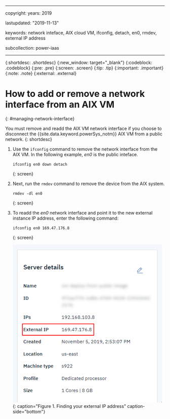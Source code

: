 ﻿---

copyright:
  years: 2019

lastupdated: "2019-11-13"

keywords: network inteface, AIX cloud VM, ifconfig, detach, en0, rmdev, external IP address

subcollection: power-iaas

---

{:shortdesc: .shortdesc}
{:new_window: target="_blank"}
{:codeblock: .codeblock}
{:pre: .pre}
{:screen: .screen}
{:tip: .tip}
{:important: .important}
{:note: .note}
{:external: .external}

# How to add or remove a network interface from an AIX VM
{: #managing-network-interface}

You must remove and readd the AIX VM network interface if you choose to disconnect the {{site.data.keyword.powerSys_notm}} AIX VM from a public network.
{: shortdesc}

1. Use the `ifconfig` command to remove the network interface from the AIX VM. In the following example, *en0* is the public inteface.

    ```
    ifconfig en0 down detach
    ```
    {: screen}

2. Next, run the `rmdev` command to remove the device from the AIX system.

    ```
    rmdev -dl en0
    ```
    {: screen}

3. To readd the *en0* network interface and point it to the new external instance IP address, enter the following command:

    ```
    ifconfig en0 169.47.176.8
    ```
    {: screen}

    ![Finding your external IP address](./images/console-external-ip.png "Finding your external IP address"){: caption="Figure 1. Finding your external IP address" caption-side="bottom"}
